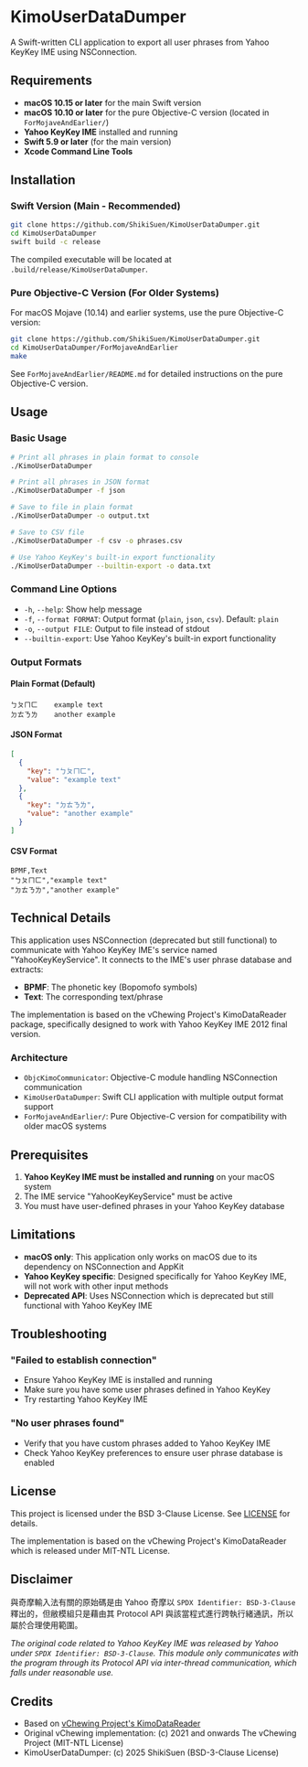 # KimoUserDataDumper

A Swift-written CLI application to export all user phrases from Yahoo KeyKey IME using NSConnection.

## Requirements

- **macOS 10.15 or later** for the main Swift version
- **macOS 10.10 or later** for the pure Objective-C version (located in `ForMojaveAndEarlier/`)
- **Yahoo KeyKey IME** installed and running
- **Swift 5.9 or later** (for the main version)
- **Xcode Command Line Tools**

## Installation

### Swift Version (Main - Recommended)

```bash
git clone https://github.com/ShikiSuen/KimoUserDataDumper.git
cd KimoUserDataDumper
swift build -c release
```

The compiled executable will be located at `.build/release/KimoUserDataDumper`.

### Pure Objective-C Version (For Older Systems)

For macOS Mojave (10.14) and earlier systems, use the pure Objective-C version:

```bash
git clone https://github.com/ShikiSuen/KimoUserDataDumper.git
cd KimoUserDataDumper/ForMojaveAndEarlier
make
```

See `ForMojaveAndEarlier/README.md` for detailed instructions on the pure Objective-C version.

## Usage

### Basic Usage

```bash
# Print all phrases in plain format to console
./KimoUserDataDumper

# Print all phrases in JSON format
./KimoUserDataDumper -f json

# Save to file in plain format
./KimoUserDataDumper -o output.txt

# Save to CSV file
./KimoUserDataDumper -f csv -o phrases.csv

# Use Yahoo KeyKey's built-in export functionality
./KimoUserDataDumper --builtin-export -o data.txt
```

### Command Line Options

- `-h`, `--help`: Show help message
- `-f`, `--format FORMAT`: Output format (`plain`, `json`, `csv`). Default: `plain`
- `-o`, `--output FILE`: Output to file instead of stdout
- `--builtin-export`: Use Yahoo KeyKey's built-in export functionality

### Output Formats

#### Plain Format (Default)
```
ㄅㄆㄇㄈ	example text
ㄉㄊㄋㄌ	another example
```

#### JSON Format
```json
[
  {
    "key": "ㄅㄆㄇㄈ",
    "value": "example text"
  },
  {
    "key": "ㄉㄊㄋㄌ", 
    "value": "another example"
  }
]
```

#### CSV Format
```csv
BPMF,Text
"ㄅㄆㄇㄈ","example text"
"ㄉㄊㄋㄌ","another example"
```

## Technical Details

This application uses NSConnection (deprecated but still functional) to communicate with Yahoo KeyKey IME's service named "YahooKeyKeyService". It connects to the IME's user phrase database and extracts:

- **BPMF**: The phonetic key (Bopomofo symbols)  
- **Text**: The corresponding text/phrase

The implementation is based on the vChewing Project's KimoDataReader package, specifically designed to work with Yahoo KeyKey IME 2012 final version.

### Architecture

- `ObjcKimoCommunicator`: Objective-C module handling NSConnection communication
- `KimoUserDataDumper`: Swift CLI application with multiple output format support
- `ForMojaveAndEarlier/`: Pure Objective-C version for compatibility with older macOS systems

## Prerequisites

1. **Yahoo KeyKey IME must be installed and running** on your macOS system
2. The IME service "YahooKeyKeyService" must be active
3. You must have user-defined phrases in your Yahoo KeyKey database

## Limitations

- **macOS only**: This application only works on macOS due to its dependency on NSConnection and AppKit
- **Yahoo KeyKey specific**: Designed specifically for Yahoo KeyKey IME, will not work with other input methods
- **Deprecated API**: Uses NSConnection which is deprecated but still functional with Yahoo KeyKey IME

## Troubleshooting

### "Failed to establish connection"
- Ensure Yahoo KeyKey IME is installed and running
- Make sure you have some user phrases defined in Yahoo KeyKey
- Try restarting Yahoo KeyKey IME

### "No user phrases found"
- Verify that you have custom phrases added to Yahoo KeyKey IME
- Check Yahoo KeyKey preferences to ensure user phrase database is enabled

## License

This project is licensed under the BSD 3-Clause License. See [LICENSE](LICENSE) for details.

The implementation is based on the vChewing Project's KimoDataReader which is released under MIT-NTL License.

## Disclaimer

與奇摩輸入法有關的原始碼是由 Yahoo 奇摩以 `SPDX Identifier: BSD-3-Clause` 釋出的，但敝模組只是藉由其 Protocol API 與該當程式進行跨執行緒通訊，所以屬於合理使用範圍。

*The original code related to Yahoo KeyKey IME was released by Yahoo under `SPDX Identifier: BSD-3-Clause`. This module only communicates with the program through its Protocol API via inter-thread communication, which falls under reasonable use.*

## Credits

- Based on [vChewing Project's KimoDataReader](https://github.com/vChewing/vChewing-macOS)
- Original vChewing implementation: (c) 2021 and onwards The vChewing Project (MIT-NTL License)
- KimoUserDataDumper: (c) 2025 ShikiSuen (BSD-3-Clause License)